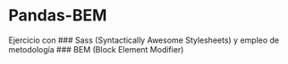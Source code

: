 # Pandas-BEM
Ejercicio con  ### Sass (Syntactically Awesome Stylesheets) 
y empleo de metodología  ### BEM (Block Element Modifier)
